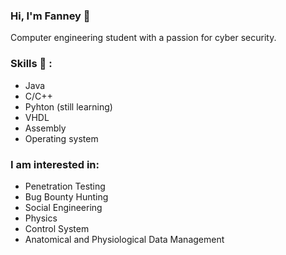 ### Hi, I'm Fanney :purple_heart:

Computer engineering student with a passion for cyber security.

### Skills :eyes: :
- Java
- C/C++
- Pyhton (still learning)
- VHDL
- Assembly
- Operating system

### I am interested in:
- Penetration Testing
- Bug Bounty Hunting
- Social Engineering
- Physics
- Control System
- Anatomical and Physiological Data Management

<!--
**fnnydeer/fnnydeer** is a ✨ _special_ ✨ repository because its `README.md` (this file) appears on your GitHub profile.

Here are some ideas to get you started:

- 🔭 I’m currently working on ...
- 🌱 I’m currently learning ...
- 👯 I’m looking to collaborate on ...
- 🤔 I’m looking for help with ...
- 💬 Ask me about ...
- 📫 How to reach me: ...
- 😄 Pronouns: ...
- ⚡ Fun fact: ...
-->
